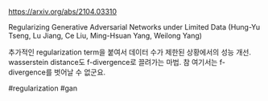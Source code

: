 https://arxiv.org/abs/2104.03310

Regularizing Generative Adversarial Networks under Limited Data (Hung-Yu Tseng, Lu Jiang, Ce Liu, Ming-Hsuan Yang, Weilong Yang)

추가적인 regularization term을 붙여서 데이터 수가 제한된 상황에서의 성능 개선. wasserstein distance도 f-divergence로 끌려가는 마법. 참 여기서는 f-divergence를 벗어날 수 없군요.

#regularization #gan